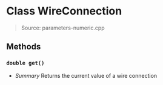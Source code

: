 # Class WireConnection
> Source: parameters-numeric.cpp
## Methods
### `double get()`
* *Summary*
  Returns the current value of a wire connection
